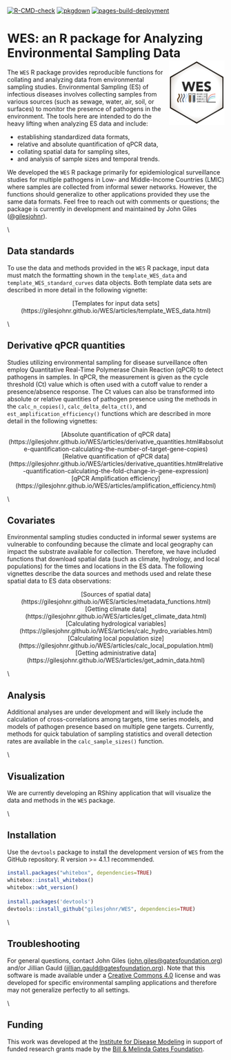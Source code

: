 <!-- badges: start -->
[![R-CMD-check](https://github.com/gilesjohnr/WES/actions/workflows/R-CMD-check.yaml/badge.svg)](https://github.com/gilesjohnr/WES/actions/workflows/R-CMD-check.yaml)
[![pkgdown](https://github.com/gilesjohnr/WES/actions/workflows/pkgdown.yaml/badge.svg?branch=main)](https://github.com/gilesjohnr/WES/actions/workflows/pkgdown.yaml)
[![pages-build-deployment](https://github.com/gilesjohnr/WES/actions/workflows/pages/pages-build-deployment/badge.svg?branch=gh-pages)](https://github.com/gilesjohnr/WES/actions/workflows/pages/pages-build-deployment)
<!-- badges: end -->

# **WES**: an R package for Analyzing Environmental Sampling Data <img src="man/figures/logo.png" align="right" height="150" alt="" />

The `WES` R package provides reproducible functions for collating and analyzing data from environmental sampling studies. Environmental Sampling (ES) of infectious diseases involves collecting samples from various sources (such as sewage, water, air, soil, or surfaces) to monitor the presence of pathogens in the environment. The tools here are intended to do the heavy lifting when analyzing ES data and include:

  * establishing standardized data formats,
  * relative and absolute quantification of qPCR data,
  * collating spatial data for sampling sites,
  * and analysis of sample sizes and temporal trends.

We developed the `WES` R package primarily for epidemiological surveillance studies for multiple pathogens in Low- and Middle-Income Countries (LMIC) where samples are collected from informal sewer networks. However, the functions should generalize to other applications provided they use the same data formats. Feel free to reach out with comments or questions; the package is currently in development and maintained by John Giles ([@gilesjohnr](https://github.com/gilesjohnr)).

\

## Data standards

To use the data and methods provided in the `WES` R package, input data must match the formatting shown in the `template_WES_data` and `template_WES_standard_curves` data objects. Both template data sets are described in more detail in the following vignette:

<center>[Templates for input data sets](https://gilesjohnr.github.io/WES/articles/template_WES_data.html)</center>

\

## Derivative qPCR quantities

Studies utilizing environmental sampling for disease surveillance often employ Quantitative Real-Time Polymerase Chain Reaction (qPCR) to detect pathogens in samples. In qPCR, the measurement is given as the cycle threshold (Ct) value which is often used with a cutoff value to render a presence/absence response. The Ct values can also be transformed into absolute or relative quantities of pathogen presence using the methods in the `calc_n_copies()`, `calc_delta_delta_ct()`, and `est_amplification_efficiency()` functions which are described in more detail in the following vignettes:

<center>[Absolute quantification of qPCR data](https://gilesjohnr.github.io/WES/articles/derivative_quantities.html#absolute-quantification-calculating-the-number-of-target-gene-copies)</center>

<center>[Relative quantification of qPCR data](https://gilesjohnr.github.io/WES/articles/derivative_quantities.html#relative-quantification-calculating-the-fold-change-in-gene-expression)</center>

<center>[qPCR Amplification efficiency](https://gilesjohnr.github.io/WES/articles/amplification_efficiency.html)</center>

\

## Covariates

Environmental sampling studies conducted in informal sewer systems are vulnerable to confounding because the climate and local geography can impact the substrate available for collection. Therefore, we have included functions that download spatial data (such as climate, hydrology, and local populations) for the times and locations in the ES data. The following vignettes describe the data sources and methods used and relate these spatial data to ES data observations:

<center>[Sources of spatial data](https://gilesjohnr.github.io/WES/articles/metadata_functions.html)</center>

<center>[Getting climate data](https://gilesjohnr.github.io/WES/articles/get_climate_data.html)</center>

<center>[Calculating hydrological variables](https://gilesjohnr.github.io/WES/articles/calc_hydro_variables.html)</center>

<center>[Calculating local population size](https://gilesjohnr.github.io/WES/articles/calc_local_population.html)</center>

<center>[Getting administrative data](https://gilesjohnr.github.io/WES/articles/get_admin_data.html)</center>
  
\
  
## Analysis

Additional analyses are under development and will likely include the calculation of cross-correlations among targets, time series models, and models of pathogen presence based on multiple gene targets. Currently, methods for quick tabulation of sampling statistics and overall detection rates are available in the `calc_sample_sizes()` function.

\

## Visualization

We are currently developing an RShiny application that will visualize the data and methods in the `WES` package.

\

## Installation

Use the `devtools` package to install the development version of `WES` from the GitHub repository. R version >= 4.1.1 recommended.
```r
install.packages("whitebox", dependencies=TRUE)
whitebox::install_whitebox()
whitebox::wbt_version()

install.packages('devtools')
devtools::install_github("gilesjohnr/WES", dependencies=TRUE)
```

\

## Troubleshooting

For general questions, contact John Giles (john.giles@gatesfoundation.org) and/or Jillian Gauld (jillian.gauld@gatesfoundation.org). Note that this software is made available under a [Creative Commons 4.0](https://creativecommons.org/licenses/by/4.0/) license and was developed for specific environmental sampling applications and therefore may not generalize perfectly to all settings.

\

## Funding

This work was developed at the [Institute for Disease Modeling](https://www.idmod.org/) in support of funded research grants made by the [Bill \& Melinda Gates Foundation](https://www.gatesfoundation.org/).
